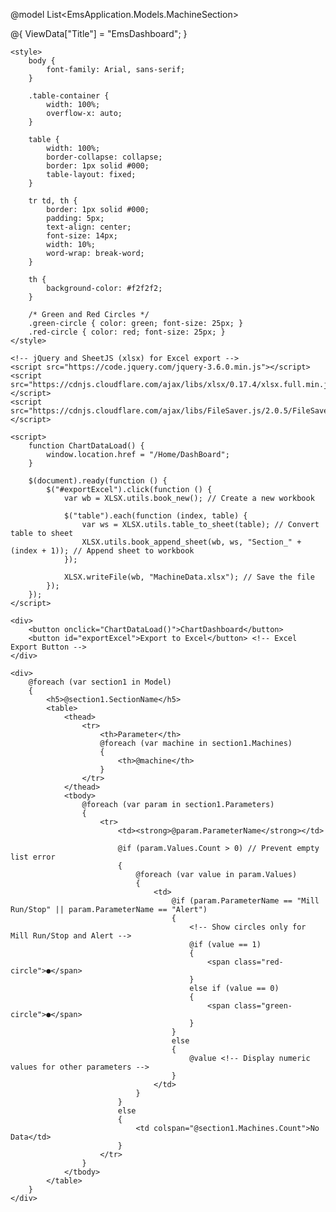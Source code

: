 @model List<EmsApplication.Models.MachineSection>

@{
    ViewData["Title"] = "EmsDashboard";
}

<!DOCTYPE html>
<html lang="en">
<head>
    <meta charset="UTF-8">
    <meta name="viewport" content="width=device-width, initial-scale=1.0">
    <title>Machine Data Table</title>

    <style>
        body {
            font-family: Arial, sans-serif;
        }

        .table-container {
            width: 100%;
            overflow-x: auto;
        }

        table {
            width: 100%;
            border-collapse: collapse;
            border: 1px solid #000;
            table-layout: fixed;
        }

        tr td, th {
            border: 1px solid #000;
            padding: 5px;
            text-align: center;
            font-size: 14px;
            width: 10%;
            word-wrap: break-word;
        }

        th {
            background-color: #f2f2f2;
        }

        /* Green and Red Circles */
        .green-circle { color: green; font-size: 25px; }
        .red-circle { color: red; font-size: 25px; }
    </style>

    <!-- jQuery and SheetJS (xlsx) for Excel export -->
    <script src="https://code.jquery.com/jquery-3.6.0.min.js"></script>
    <script src="https://cdnjs.cloudflare.com/ajax/libs/xlsx/0.17.4/xlsx.full.min.js"></script>
    <script src="https://cdnjs.cloudflare.com/ajax/libs/FileSaver.js/2.0.5/FileSaver.min.js"></script>

    <script>
        function ChartDataLoad() {
            window.location.href = "/Home/DashBoard";
        }

        $(document).ready(function () {
            $("#exportExcel").click(function () {
                var wb = XLSX.utils.book_new(); // Create a new workbook

                $("table").each(function (index, table) {
                    var ws = XLSX.utils.table_to_sheet(table); // Convert table to sheet
                    XLSX.utils.book_append_sheet(wb, ws, "Section_" + (index + 1)); // Append sheet to workbook
                });

                XLSX.writeFile(wb, "MachineData.xlsx"); // Save the file
            });
        });
    </script>
</head>
<body>

    <div>
        <button onclick="ChartDataLoad()">ChartDashboard</button>
        <button id="exportExcel">Export to Excel</button> <!-- Excel Export Button -->
    </div>

    <div>
        @foreach (var section1 in Model)
        {
            <h5>@section1.SectionName</h5>
            <table>
                <thead>
                    <tr>
                        <th>Parameter</th>
                        @foreach (var machine in section1.Machines)
                        {
                            <th>@machine</th>
                        }
                    </tr>
                </thead>
                <tbody>
                    @foreach (var param in section1.Parameters)
                    {
                        <tr>
                            <td><strong>@param.ParameterName</strong></td>

                            @if (param.Values.Count > 0) // Prevent empty list error
                            {
                                @foreach (var value in param.Values)
                                {
                                    <td>
                                        @if (param.ParameterName == "Mill Run/Stop" || param.ParameterName == "Alert")
                                        {
                                            <!-- Show circles only for Mill Run/Stop and Alert -->
                                            @if (value == 1)
                                            {
                                                <span class="red-circle">●</span>
                                            }
                                            else if (value == 0)
                                            {
                                                <span class="green-circle">●</span>
                                            }
                                        }
                                        else
                                        {
                                            @value <!-- Display numeric values for other parameters -->
                                        }
                                    </td>
                                }
                            }
                            else
                            {
                                <td colspan="@section1.Machines.Count">No Data</td>
                            }
                        </tr>
                    }
                </tbody>
            </table>
        }
    </div>

</body>
</html>